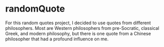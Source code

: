 # randomQuote

For this random quotes project, I decided to use quotes from different philosophers. Most are Western philosophers from pre-Socratic, classical Greek, and modern philosophy, but there is one quote from a Chinese philosopher that had a profound influence on me.
